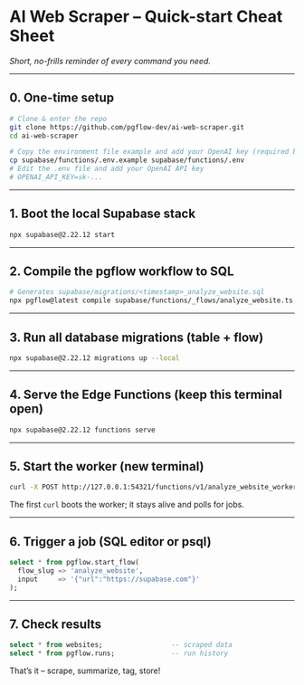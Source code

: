 # AI Web Scraper – Quick-start Cheat Sheet

_Short, no-frills reminder of every command you need._

---

## 0. One-time setup

```bash
# Clone & enter the repo
git clone https://github.com/pgflow-dev/ai-web-scraper.git
cd ai-web-scraper

# Copy the environment file example and add your OpenAI key (required by the tasks)
cp supabase/functions/.env.example supabase/functions/.env
# Edit the .env file and add your OpenAI API key
# OPENAI_API_KEY=sk-...
```

---

## 1. Boot the local Supabase stack

```bash
npx supabase@2.22.12 start
```

---

## 2. Compile the pgflow workflow to SQL

```bash
# Generates supabase/migrations/<timestamp>_analyze_website.sql
npx pgflow@latest compile supabase/functions/_flows/analyze_website.ts
```

---

## 3. Run all database migrations (table + flow)

```bash
npx supabase@2.22.12 migrations up --local
```

---

## 4. Serve the Edge Functions (keep this terminal open)

```bash
npx supabase@2.22.12 functions serve
```

---

## 5. Start the worker (new terminal)

```bash
curl -X POST http://127.0.0.1:54321/functions/v1/analyze_website_worker
```

The first `curl` boots the worker; it stays alive and polls for jobs.

---

## 6. Trigger a job (SQL editor or psql)

```sql
select * from pgflow.start_flow(
  flow_slug => 'analyze_website',
  input     => '{"url":"https://supabase.com"}'
);
```

---

## 7. Check results

```sql
select * from websites;                 -- scraped data
select * from pgflow.runs;              -- run history
```

That’s it – scrape, summarize, tag, store!
